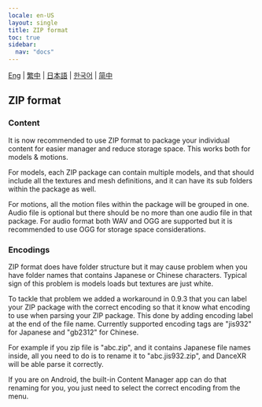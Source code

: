 ```yaml
---
locale: en-US
layout: single
title: ZIP format
toc: true
sidebar:
  nav: "docs"
---
```

[Eng](/dancexr/features/zip_format) | [繁中](/tw/dancexr/features/zip_format) | [日本語](/jp/dancexr/features/zip_format) | [한국어](/kr/dancexr/features/zip_format) | [简中](/zh/dancexr/features/zip_format)


## ZIP format

### Content

It is now recommended to use ZIP format to package your individual content for easier manager and reduce storage space. This works both for models & motions. 

For models, each ZIP package can contain multiple models, and that should include all the textures and mesh definitions, and it can have its sub folders within the package as well. 

For motions, all the motion files within the package will be grouped in one. Audio file is optional but there should be no more than one audio file in that package. For audio format both WAV and OGG are supported but it is recommended to use OGG for storage space considerations. 

### Encodings

ZIP format does have folder structure but it may cause problem when you have folder names that contains Japanese or Chinese characters. Typical sign of this problem is models loads but textures are just white.

To tackle that problem we added a workaround in 0.9.3 that you can label your ZIP package with the correct encoding so that it know what encoding to use when parsing your ZIP package. This done by adding encoding label at the end of the file name. Currently supported encoding tags are "jis932" for Japanese and "gb2312" for Chinese. 

For example if you zip file is "abc.zip", and it contains Japanese file names inside, all you need to do is to rename it to "abc.jis932.zip", and DanceXR will be able parse it correctly. 

If you are on Android, the built-in Content Manager app can do that renaming for you, you just need to select the correct encoding from the menu.

